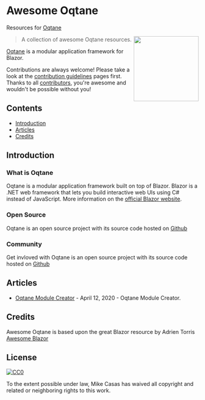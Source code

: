 # Awesome Oqtane
Resources for [Oqtane](https://oqtane.org)

[<img src="https://github.com/oqtane/framework/blob/master/oqtane.png?raw=true" align="right" width="170">](https://oqtane.org)

> A collection of awesome Oqtane resources.

[Oqtane](https://oqtane.org) is a modular application framework for Blazor.

Contributions are always welcome! Please take a look at the [contribution guidelines](https://github.com/mikecasas/awesome-oqtane/blob/master/CONTRIBUTING.md) pages first. Thanks to all [contributors](https://github.com/mikecasas/awesome-oqtane/graphs/contributors), you're awesome and wouldn't be possible without you!


## Contents
* [Introduction](#introduction)
* [Articles](#articles)
* [Credits](#credits)


## Introduction

### What is Oqtane
Oqtane is a modular application framework built on top of Blazor. Blazor is a .NET web framework that lets you build interactive web UIs using C# instead of JavaScript. More information on the [official Blazor website](https://blazor.net).

### Open Source
Oqtane is an open source project with its source code hosted on [Github](https://github.com/oqtane/oqtane.framework)


### Community
Get invloved with Oqtane is an open source project with its source code hosted on [Github](https://github.com/oqtane/oqtane.framework)


## Articles
* [Oqtane Module Creator](http://blazorhelpwebsite.com/Blog/tabid/61/EntryId/4374/Oqtane-Module-Creator.aspx) - April 12, 2020 - Oqtane Module Creator.


## Credits
Awesome Oqtane is based upon the great Blazor resource by Adrien Torris [Awesome Blazor](https://github.com/AdrienTorris/awesome-blazor)


## License

[![CC0](http://mirrors.creativecommons.org/presskit/buttons/88x31/svg/cc-zero.svg)](https://creativecommons.org/publicdomain/zero/1.0/)

To the extent possible under law, Mike Casas has waived all copyright and related or neighboring rights to this work.
